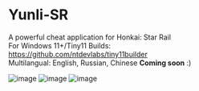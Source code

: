 # Yunli-SR
A powerful cheat application for Honkai: Star Rail<br>
For Windows 11+/Tiny11 Builds: <br>
https://github.com/ntdevlabs/tiny11builder
<br>
Multilangual: English, Russian, Chinese
**Coming soon** :)

![image](https://github.com/user-attachments/assets/d9c77796-b0cb-4910-80c3-b899082de894)
![image](https://github.com/user-attachments/assets/21163a5e-f847-48e8-aab4-d651bb5e7865)
![image](https://github.com/user-attachments/assets/78568d45-7f96-4314-a004-3c5f171bbfe0)
